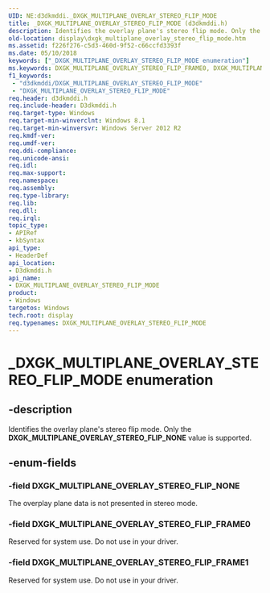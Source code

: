 ```yaml
---
UID: NE:d3dkmddi._DXGK_MULTIPLANE_OVERLAY_STEREO_FLIP_MODE
title: _DXGK_MULTIPLANE_OVERLAY_STEREO_FLIP_MODE (d3dkmddi.h)
description: Identifies the overlay plane's stereo flip mode. Only the DXGK_MULTIPLANE_OVERLAY_STEREO_FLIP_NONE value is supported.
old-location: display\dxgk_multiplane_overlay_stereo_flip_mode.htm
ms.assetid: f226f276-c5d3-460d-9f52-c66ccfd3393f
ms.date: 05/10/2018
keywords: ["_DXGK_MULTIPLANE_OVERLAY_STEREO_FLIP_MODE enumeration"]
ms.keywords: DXGK_MULTIPLANE_OVERLAY_STEREO_FLIP_FRAME0, DXGK_MULTIPLANE_OVERLAY_STEREO_FLIP_FRAME1, DXGK_MULTIPLANE_OVERLAY_STEREO_FLIP_MODE, DXGK_MULTIPLANE_OVERLAY_STEREO_FLIP_MODE enumeration [Display Devices], DXGK_MULTIPLANE_OVERLAY_STEREO_FLIP_NONE, _DXGK_MULTIPLANE_OVERLAY_STEREO_FLIP_MODE, d3dkmddi/DXGK_MULTIPLANE_OVERLAY_STEREO_FLIP_FRAME0, d3dkmddi/DXGK_MULTIPLANE_OVERLAY_STEREO_FLIP_FRAME1, d3dkmddi/DXGK_MULTIPLANE_OVERLAY_STEREO_FLIP_MODE, d3dkmddi/DXGK_MULTIPLANE_OVERLAY_STEREO_FLIP_NONE, display.dxgk_multiplane_overlay_stereo_flip_mode
f1_keywords:
 - "d3dkmddi/DXGK_MULTIPLANE_OVERLAY_STEREO_FLIP_MODE"
 - "DXGK_MULTIPLANE_OVERLAY_STEREO_FLIP_MODE"
req.header: d3dkmddi.h
req.include-header: D3dkmddi.h
req.target-type: Windows
req.target-min-winverclnt: Windows 8.1
req.target-min-winversvr: Windows Server 2012 R2
req.kmdf-ver: 
req.umdf-ver: 
req.ddi-compliance: 
req.unicode-ansi: 
req.idl: 
req.max-support: 
req.namespace: 
req.assembly: 
req.type-library: 
req.lib: 
req.dll: 
req.irql: 
topic_type:
- APIRef
- kbSyntax
api_type:
- HeaderDef
api_location:
- D3dkmddi.h
api_name:
- DXGK_MULTIPLANE_OVERLAY_STEREO_FLIP_MODE
product:
- Windows
targetos: Windows
tech.root: display
req.typenames: DXGK_MULTIPLANE_OVERLAY_STEREO_FLIP_MODE
---
```


# _DXGK_MULTIPLANE_OVERLAY_STEREO_FLIP_MODE enumeration


## -description


Identifies the overlay plane's stereo flip mode. Only the <b>DXGK_MULTIPLANE_OVERLAY_STEREO_FLIP_NONE</b> value is supported.



## -enum-fields




### -field DXGK_MULTIPLANE_OVERLAY_STEREO_FLIP_NONE

The overplay plane data is not presented in stereo mode.


### -field DXGK_MULTIPLANE_OVERLAY_STEREO_FLIP_FRAME0

Reserved for system use. Do not use in your driver.


### -field DXGK_MULTIPLANE_OVERLAY_STEREO_FLIP_FRAME1

Reserved for system use. Do not use in your driver.

